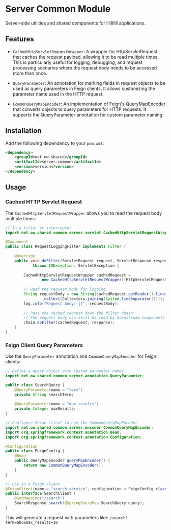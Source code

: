 # Server Common Module

Server-side utilities and shared components for lllIIIIlll applications.

## Features

- `CachedHttpServletRequestWrapper`: A wrapper for HttpServletRequest that caches the request payload, allowing it to be read multiple times. This is particularly useful for logging, debugging, and request processing scenarios where the request body needs to be accessed more than once.

- `QueryParameter`: An annotation for marking fields in request objects to be used as query parameters in Feign clients. It allows customizing the parameter name used in the HTTP request.

- `CommonQueryMapEncoder`: An implementation of Feign's QueryMapEncoder that converts objects to query parameters for HTTP requests. It supports the QueryParameter annotation for custom parameter naming.

## Installation

Add the following dependency to your `pom.xml`:

```xml
<dependency>
    <groupId>net.ow.shared</groupId>
    <artifactId>server-common</artifactId>
    <version>version</version>
</dependency>
```

## Usage

### Cached HTTP Servlet Request

The `CachedHttpServletRequestWrapper` allows you to read the request body multiple times:

```java
// In a filter or interceptor
import net.ow.shared.common.server.servlet.CachedHttpServletRequestWrapper;

@Component
public class RequestLoggingFilter implements Filter {
    
    @Override
    public void doFilter(ServletRequest request, ServletResponse response, FilterChain chain) 
            throws IOException, ServletException {
        
        CachedHttpServletRequestWrapper cachedRequest = 
                new CachedHttpServletRequestWrapper((HttpServletRequest) request);
        
        // Read the request body for logging
        String requestBody = new String(cachedRequest.getReader().lines()
                .collect(Collectors.joining(System.lineSeparator())));
        log.info("Request body: {}", requestBody);
        
        // Pass the cached request down the filter chain
        // The request body can still be read by downstream components
        chain.doFilter(cachedRequest, response);
    }
}
```

### Feign Client Query Parameters

Use the `QueryParameter` annotation and `CommonQueryMapEncoder` for Feign clients:

```java
// Define a query object with custom parameter names
import net.ow.shared.common.server.annotation.QueryParameter;

public class SearchQuery {
    @QueryParameter(name = "term")
    private String searchTerm;
    
    @QueryParameter(name = "max_results")
    private Integer maxResults;
}

// Configure Feign client to use the CommonQueryMapEncoder
import net.ow.shared.common.server.encoder.CommonQueryMapEncoder;
import org.springframework.context.annotation.Bean;
import org.springframework.context.annotation.Configuration;

@Configuration
public class FeignConfig {
    @Bean
    public QueryMapEncoder queryMapEncoder() {
        return new CommonQueryMapEncoder();
    }
}

// Use in a Feign client
@FeignClient(name = "search-service", configuration = FeignConfig.class)
public interface SearchClient {
    @GetMapping("/search")
    SearchResponse search(@SpringQueryMap SearchQuery query);
}
```

This will generate a request with parameters like: `/search?term=abc&max_results=10`